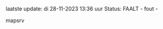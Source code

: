 laatste update: 
di 28-11-2023 13:36   uur 
Status: FAALT - fout - 
<div class="service R">mapsrv</div>